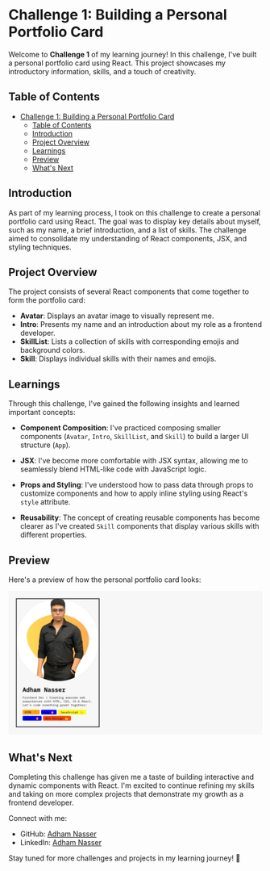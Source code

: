# Challenge 1: Building a Personal Portfolio Card

Welcome to **Challenge 1** of my learning journey! In this challenge, I've built a personal portfolio card using React. This project showcases my introductory information, skills, and a touch of creativity.

## Table of Contents

- [Challenge 1: Building a Personal Portfolio Card](#challenge-1-building-a-personal-portfolio-card)
  - [Table of Contents](#table-of-contents)
  - [Introduction](#introduction)
  - [Project Overview](#project-overview)
  - [Learnings](#learnings)
  - [Preview](#preview)
  - [What's Next](#whats-next)

## Introduction

As part of my learning process, I took on this challenge to create a personal portfolio card using React. The goal was to display key details about myself, such as my name, a brief introduction, and a list of skills. The challenge aimed to consolidate my understanding of React components, JSX, and styling techniques.

## Project Overview

The project consists of several React components that come together to form the portfolio card:

- **Avatar**: Displays an avatar image to visually represent me.
- **Intro**: Presents my name and an introduction about my role as a frontend developer.
- **SkillList**: Lists a collection of skills with corresponding emojis and background colors.
- **Skill**: Displays individual skills with their names and emojis.

## Learnings

Through this challenge, I've gained the following insights and learned important concepts:

- **Component Composition**: I've practiced composing smaller components (`Avatar`, `Intro`, `SkillList`, and `Skill`) to build a larger UI structure (`App`).

- **JSX**: I've become more comfortable with JSX syntax, allowing me to seamlessly blend HTML-like code with JavaScript logic.

- **Props and Styling**: I've understood how to pass data through props to customize components and how to apply inline styling using React's `style` attribute.

- **Reusability**: The concept of creating reusable components has become clearer as I've created `Skill` components that display various skills with different properties.

## Preview

Here's a preview of how the personal portfolio card looks:

![Personal Portfolio Card](./public/screenshot/preview.png)

## What's Next

Completing this challenge has given me a taste of building interactive and dynamic components with React. I'm excited to continue refining my skills and taking on more complex projects that demonstrate my growth as a frontend developer.

Connect with me:
- GitHub: [Adham Nasser](https://github.com/Adhamxiii)
- LinkedIn: [Adham Nasser](https://www.linkedin.com/in/adhamnasser/)

Stay tuned for more challenges and projects in my learning journey! 🚀

